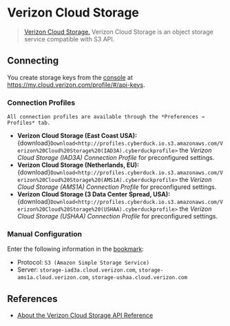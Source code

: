 Verizon Cloud Storage
====

> [Verizon Cloud Storage.](https://thingspace.verizon.com/documentation/apis/cloud-storage/api-reference.html) Verizon Cloud Storage is an object storage service compatible with S3 API.

## Connecting

You create storage keys from the [console](https://console.cloud.verizon.com/) at https://my.cloud.verizon.com/profile/#/api-keys.

### Connection Profiles

```{note}
All connection profiles are available through the *Preferences → Profiles* tab.
```

- **Verizon Cloud Storage (East Coast USA):** {download}`Download<http://profiles.cyberduck.io.s3.amazonaws.com/Verizon%20Cloud%20Storage%20(IAD3A).cyberduckprofile>` the *Verizon Cloud Storage (IAD3A) Connection Profile* for preconfigured settings.
- **Verizon Cloud Storage (Netherlands, EU):** {download}`Download<http://profiles.cyberduck.io.s3.amazonaws.com/Verizon%20Cloud%20Storage%20(AMS1A).cyberduckprofile>` the *Verizon Cloud Storage (AMS1A) Connection Profile* for preconfigured settings.
- **Verizon Cloud Storage (3 Data Center Spread, USA):** {download}`Download<http://profiles.cyberduck.io.s3.amazonaws.com/Verizon%20Cloud%20Storage%20(USHAA).cyberduckprofile>` the *Verizon Cloud Storage (USHAA) Connection Profile* for preconfigured settings.

### Manual Configuration

Enter the following information in the [bookmark](../../cyberduck/bookmarks.md):

- Protocol: `S3 (Amazon Simple Storage Service)`
- Server: `storage-iad3a.cloud.verizon.com`, `storage-ams1a.cloud.verizon.com`, `storage-ushaa.cloud.verizon.com`

## References

- [About the Verizon Cloud Storage API Reference](https://thingspace.verizon.com/documentation/apis/cloud-storage/about-personal-cloud-storage-apis.html)